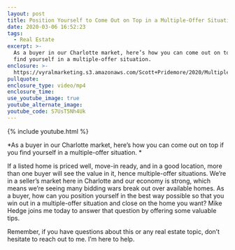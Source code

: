 ```yaml
---
layout: post
title: Position Yourself to Come Out on Top in a Multiple-Offer Situation
date: 2020-03-06 16:52:23
tags:
  - Real Estate
excerpt: >-
  As a buyer in our Charlotte market, here’s how you can come out on top if you
  find yourself in a multiple-offer situation.
enclosure: >-
  https://vyralmarketing.s3.amazonaws.com/Scott+Pridemore/2020/Multiple+Offers.mp4
pullquote:
enclosure_type: video/mp4
enclosure_time:
use_youtube_image: true
youtube_alternate_image:
youtube_code: S7UsT5Nh4Uk
---
```


{% include youtube.html %}

*As a buyer in our Charlotte market, here’s how you can come out on top if you find yourself in a multiple-offer situation. *

If a listed home is priced well, move-in ready, and in a good location, more than one buyer will see the value in it, hence multiple-offer situations. We’re in a seller’s market here in Charlotte and our economy is strong, which means we’re seeing many bidding wars break out over available homes. As a buyer, how can you position yourself in the best way possible so that you win out in a multiple-offer situation and close on the home you want? Mike Hedge joins me today to answer that question by offering some valuable tips.&nbsp;

Remember, if you have questions about this or any real estate topic, don’t hesitate to reach out to me. I’m here to help.&nbsp;